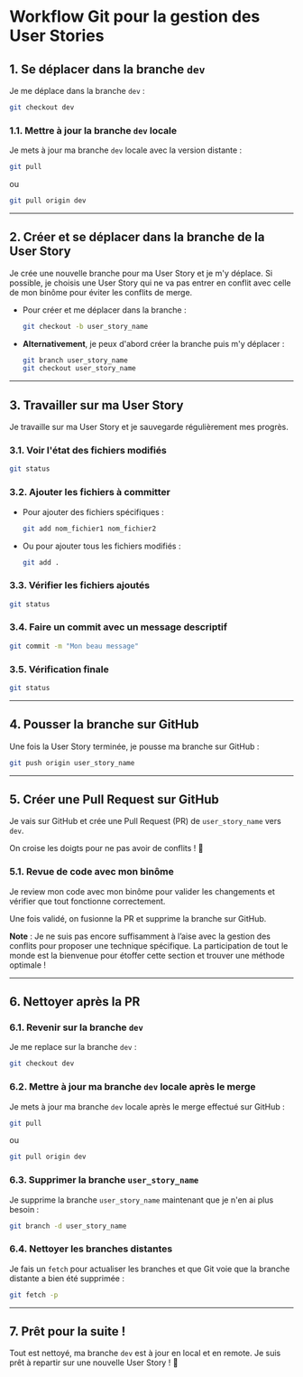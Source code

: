  # Workflow Git pour la gestion des User Stories

 ## 1. Se déplacer dans la branche `dev`

 Je me déplace dans la branche `dev` :
 ```bash
 git checkout dev
 ```

 ### 1.1. Mettre à jour la branche `dev` locale

 Je mets à jour ma branche `dev` locale avec la version distante :
 ```bash
 git pull
 ```
ou
```bash
git pull origin dev
 ```

 ---

 ## 2. Créer et se déplacer dans la branche de la User Story

 Je crée une nouvelle branche pour ma User Story et je m'y déplace. Si possible, je choisis une User Story qui ne va pas entrer en conflit avec celle de mon binôme pour éviter les conflits de merge.

 - Pour créer et me déplacer dans la branche :
   ```bash
   git checkout -b user_story_name
   ```

 - **Alternativement**, je peux d'abord créer la branche puis m'y déplacer :
   ```bash
   git branch user_story_name
   git checkout user_story_name
   ```

 ---

 ## 3. Travailler sur ma User Story

 Je travaille sur ma User Story et je sauvegarde régulièrement mes progrès.

 ### 3.1. Voir l'état des fichiers modifiés
 ```bash
 git status
 ```

 ### 3.2. Ajouter les fichiers à committer
 - Pour ajouter des fichiers spécifiques :
   ```bash
   git add nom_fichier1 nom_fichier2
   ```

 - Ou pour ajouter tous les fichiers modifiés :
   ```bash
   git add .
   ```

 ### 3.3. Vérifier les fichiers ajoutés
 ```bash
 git status
 ```

 ### 3.4. Faire un commit avec un message descriptif
 ```bash
 git commit -m "Mon beau message"
 ```

 ### 3.5. Vérification finale
 ```bash
 git status
 ```

 ---

 ## 4. Pousser la branche sur GitHub

 Une fois la User Story terminée, je pousse ma branche sur GitHub :
 ```bash
 git push origin user_story_name
 ```

 ---

 ## 5. Créer une Pull Request sur GitHub

 Je vais sur GitHub et crée une Pull Request (PR) de `user_story_name` vers `dev`.

 On croise les doigts pour ne pas avoir de conflits ! 🤞

 ### 5.1. Revue de code avec mon binôme
 Je review mon code avec mon binôme pour valider les changements et vérifier que tout fonctionne correctement.

 Une fois validé, on fusionne la PR et supprime la branche sur GitHub.

 **Note** : Je ne suis pas encore suffisamment à l’aise avec la gestion des conflits pour proposer une technique spécifique. La participation de tout le monde est la bienvenue pour étoffer cette section et trouver une méthode optimale !

 ---

 ## 6. Nettoyer après la PR

 ### 6.1. Revenir sur la branche `dev`
 Je me replace sur la branche `dev` :
 ```bash
 git checkout dev
 ```

 ### 6.2. Mettre à jour ma branche `dev` locale après le merge
 Je mets à jour ma branche `dev` locale après le merge effectué sur GitHub :
  ```bash
 git pull
 ```
ou
```bash
git pull origin dev
 ```

 ### 6.3. Supprimer la branche `user_story_name`
 Je supprime la branche `user_story_name` maintenant que je n'en ai plus besoin :
 ```bash
 git branch -d user_story_name
 ```

 ### 6.4. Nettoyer les branches distantes
 Je fais un `fetch` pour actualiser les branches et que Git voie que la branche distante a bien été supprimée :
 ```bash
 git fetch -p
 ```

 ---

 ## 7. Prêt pour la suite !

 Tout est nettoyé, ma branche `dev` est à jour en local et en remote. Je suis prêt à repartir sur une nouvelle User Story ! 🚀
